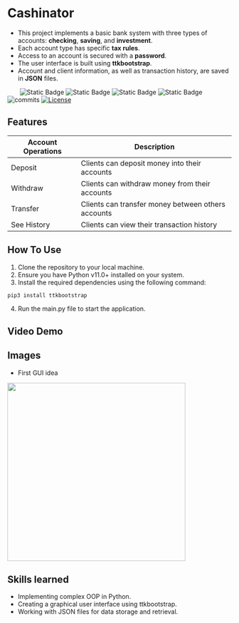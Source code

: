 # Cashinator
*  This project implements a basic bank system with three types of accounts: **checking**, **saving**, and **investment**.  
*  Each account type has specific **tax rules**.
*  Access to an account is secured with a **password**.
*  The user interface is built using **ttkbootstrap**.
*  Account and client information, as well as transaction history, are saved in **JSON** files.

&nbsp;&nbsp;&nbsp;&nbsp;&nbsp;&nbsp;
![Static Badge](https://img.shields.io/badge/final%20project%20CS50P-8A2BE2)
![Static Badge](https://badgen.net/badge/python/v3.11+?color=cyan)
![Static Badge](https://badgen.net/badge/GUI/ttkbootstrap?color=blue)
![Static Badge](https://badgen.net/badge/IDE/pycharm?color=green)
![commits](https://badgen.net/github/commits/VChristinne/bank_system/main?color=orange)
[![License](https://badgen.net/badge/license/LGPL-3.0-only?color=black)](https://opensource.org/license/lgpl-3-0/)


## Features
| Account Operations  | Description                                        |
|---------------------|----------------------------------------------------|
| Deposit             | Clients can deposit money into their accounts      |
| Withdraw            | Clients can withdraw money from their accounts     |
| Transfer            | Clients can transfer money between others accounts |
| See History         | Clients can view their transaction history         |


## How To Use
1. Clone the repository to your local machine.
2. Ensure you have Python v11.0+ installed on your system.
3. Install the required dependencies using the following command:
```bash
pip3 install ttkbootstrap
```
4. Run the main.py file to start the application.

## Video Demo

## Images
- First GUI idea
<img src="https://github.com/VChristinne/bank_system/assets/141720673/47fa369c-6301-425d-8136-64a4e230e54c" width=400 height=auto>


## Skills learned
* Implementing complex OOP in Python.
* Creating a graphical user interface using ttkbootstrap.
* Working with JSON files for data storage and retrieval.
